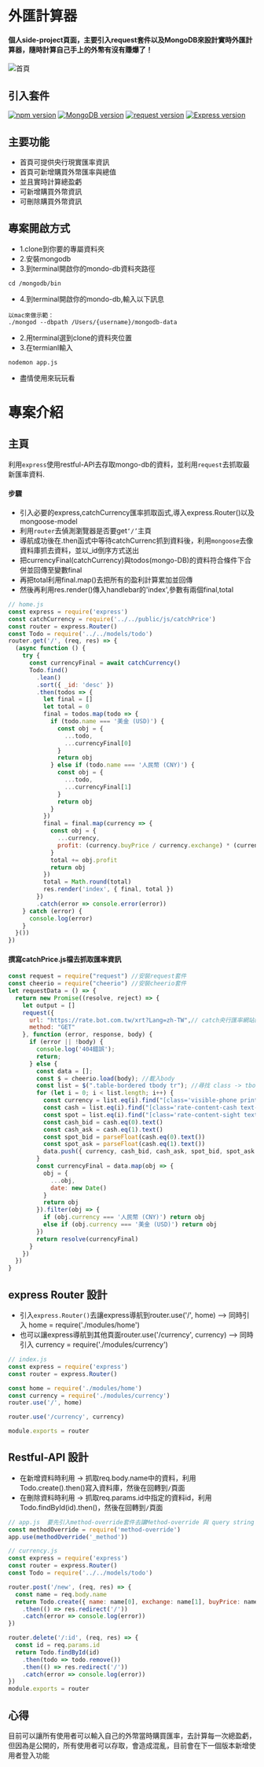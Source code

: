 # 外匯計算器
#### 個人side-project頁面，主要引入request套件以及MongoDB來設計實時外匯計算器，隨時計算自己手上的外幣有沒有賺爆了！
![首頁](https://media.giphy.com/media/09hV6Vr1h6XhMe1tZy/giphy.gif)
## 引入套件
[![npm version](https://img.shields.io/badge/npm-6.14.10-blue)](https://www.npmjs.org/)
[![MongoDB version](https://img.shields.io/badge/MongoDB-5.11-ff69b4)](https://github.com/Automattic/mongoose)
[![request version](https://img.shields.io/badge/request-passing-critical)](https://github.com/request/request)
[![Express version](https://img.shields.io/badge/version-V4.17-green)](https://github.com/expressjs/express)



## 主要功能
- 首頁可提供央行現實匯率資訊
- 首頁可新增購買外幣匯率與總值
- 並且實時計算總盈虧
- 可新增購買外幣資訊
- 可刪除購買外幣資訊

## 專案開啟方式
- 1.clone到你要的專屬資料夾
- 2.安裝mongodb
- 3.到terminal開啟你的mondo-db資料夾路徑
```
cd /mongodb/bin
```
- 4.到terminal開啟你的mondo-db,輸入以下訊息
```
以mac來做示範：
./mongod --dbpath /Users/{username}/mongodb-data
```
- 2.用terminal選到clone的資料夾位置
- 3.在termianl輸入
```
nodemon app.js
```
- 盡情使用來玩玩看

# 專案介紹
## 主頁
利用`express`使用restful-API去存取mongo-db的資料，並利用`request`去抓取最新匯率資料.
#### 步驟
* 引入必要的express,catchCurrency匯率抓取函式,導入express.Router()以及mongoose-model
* 利用`router`去偵測瀏覽器是否要get`‘/’`主頁
* 導航成功後在.then函式中等待catchCurrenc抓到資料後，利用`mongoose`去像資料庫抓去資料，並以_id倒序方式送出
* 把currencyFinal(catchCurrency)與todos(mongo-DB)的資料符合條件下合併並回傳至變數final
* 再把total利用final.map()去把所有的盈利計算累加並回傳
* 然後再利用res.render()傳入handlebar的'index',參數有兩個final,total

```js
// home.js
const express = require('express')
const catchCurrency = require('../../public/js/catchPrice')
const router = express.Router()
const Todo = require('../../models/todo')
router.get('/', (req, res) => {
  (async function () {
    try {
      const currencyFinal = await catchCurrency()
      Todo.find()
        .lean()
        .sort({ _id: 'desc' })
        .then(todos => {
          let final = []
          let total = 0
          final = todos.map(todo => {
            if (todo.name === '美金 (USD)') {
              const obj = {
                ...todo,
                ...currencyFinal[0]
              }
              return obj
            } else if (todo.name === '人民幣 (CNY)') {
              const obj = {
                ...todo,
                ...currencyFinal[1]
              }
              return obj
            }
          })
          final = final.map(currency => {
            const obj = {
              ...currency,
              profit: (currency.buyPrice / currency.exchange) * (currency.spot_bid - currency.exchange)
            }
            total += obj.profit
            return obj
          })
          total = Math.round(total)
          res.render('index', { final, total })
        })
        .catch(error => console.error(error))
    } catch (error) {
      console.log(error)
    }
  }())
})
```
#### 撰寫catchPrice.js檔去抓取匯率資訊
```js
const request = require("request") //安裝request套件
const cheerio = require("cheerio") //安裝cheerio套件
let requestData = () => {
  return new Promise((resolve, reject) => {
    let output = []
    request({
      url: "https://rate.bot.com.tw/xrt?Lang=zh-TW",// catch央行匯率網站的資訊
      method: "GET"
    }, function (error, response, body) {
      if (error || !body) {
        console.log('404錯誤');
        return;
      } else {
        const data = [];
        const $ = cheerio.load(body); //載入body
        const list = $(".table-bordered tbody tr"); //尋找 class -> tbody -> tr
        for (let i = 0; i < list.length; i++) {
          const currency = list.eq(i).find("[class='visible-phone print_hide']").text().replace(/\n/g, '').trim()
          const cash = list.eq(i).find("[class='rate-content-cash text-right print_hide']")
          const spot = list.eq(i).find("[class='rate-content-sight text-right print_hide hidden-phone']")
          const cash_bid = cash.eq(0).text()
          const cash_ask = cash.eq(1).text()
          const spot_bid = parseFloat(cash.eq(0).text())
          const spot_ask = parseFloat(cash.eq(1).text())
          data.push({ currency, cash_bid, cash_ask, spot_bid, spot_ask })
        }
        const currencyFinal = data.map(obj => {
          obj = {
            ...obj,
            date: new Date()
          }
          return obj
        }).filter(obj => {
          if (obj.currency === '人民幣 (CNY)') return obj
          else if (obj.currency === '美金 (USD)') return obj
        })
        return resolve(currencyFinal)
      }
    })
  })
}
```

## express Router 設計
* 引入`express.Router()`去讓express導航到router.use('/', home) --> 同時引入 home = require('./modules/home')
* 也可以讓express導航到其他頁面router.use('/currency', currency) --> 同時引入 currency = require('./modules/currency')
```js
// index.js
const express = require('express')
const router = express.Router()

const home = require('./modules/home')
const currency = require('./modules/currency')
router.use('/', home)

router.use('/currency', currency)

module.exports = router
```
## Restful-API 設計
* 在新增資料時利用 -> 抓取req.body.name中的資料，利用Todo.create().then()寫入資料庫，然後在回轉到`/`頁面
* 在刪除資料時利用 -> 抓取req.params.id中指定的資料id，利用Todo.findById(id).then()，然後在回轉到`/`頁面
```js
// app.js  要先引入method-override套件去讓Method-override 與 query string 覆寫 HTTP 請求
const methodOverride = require('method-override')
app.use(methodOverride('_method')) 

// currency.js
const express = require('express')
const router = express.Router()
const Todo = require('../../models/todo')

router.post('/new', (req, res) => {
  const name = req.body.name
  return Todo.create({ name: name[0], exchange: name[1], buyPrice: name[2], date: new Date() })
    .then(() => res.redirect('/'))
    .catch(error => console.log(error))
})

router.delete('/:id', (req, res) => {
  const id = req.params.id
  return Todo.findById(id)
    .then(todo => todo.remove())
    .then(() => res.redirect('/'))
    .catch(error => console.log(error))
})
module.exports = router
```
## 心得
目前可以讓所有使用者可以輸入自己的外幣當時購買匯率，去計算每一次總盈虧，但因為是公開的，所有使用者可以存取，會造成混亂，目前會在下一個版本新增使用者登入功能

